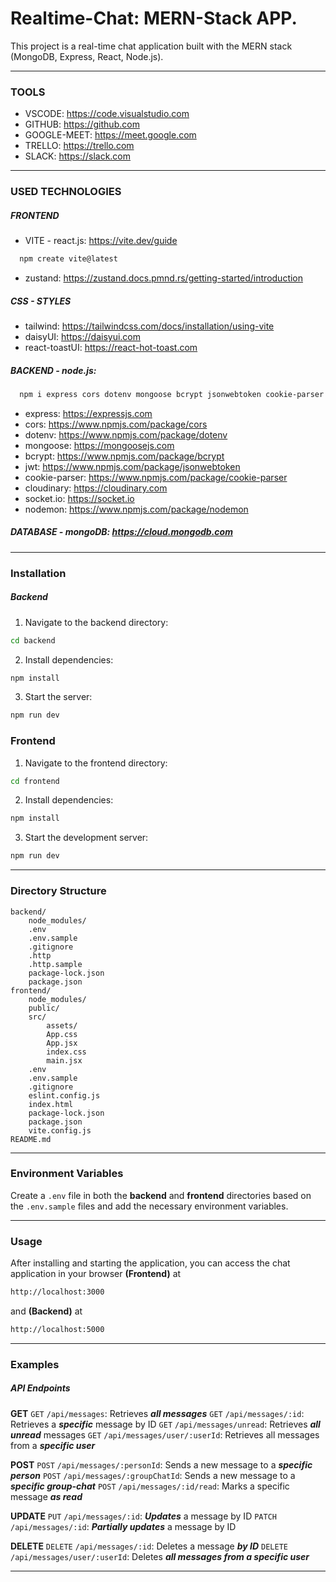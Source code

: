# Realtime-Chat: MERN-Stack APP.

This project is a real-time chat application built with the MERN stack (MongoDB, Express, React, Node.js).

---

### TOOLS

- VSCODE: https://code.visualstudio.com
- GITHUB: https://github.com
- GOOGLE-MEET: https://meet.google.com
- TRELLO: https://trello.com
- SLACK: https://slack.com

---

### USED TECHNOLOGIES

##### FRONTEND

- VITE - react.js: https://vite.dev/guide

```bash
  npm create vite@latest
```

- zustand: https://zustand.docs.pmnd.rs/getting-started/introduction

##### CSS - STYLES

- tailwind: https://tailwindcss.com/docs/installation/using-vite
- daisyUI: https://daisyui.com
- react-toastUI: https://react-hot-toast.com

##### BACKEND - node.js:

```bash
  npm i express cors dotenv mongoose bcrypt jsonwebtoken cookie-parser cloudinary socket.io && npm i -D nodemon
```

- express: https://expressjs.com
- cors: https://www.npmjs.com/package/cors
- dotenv: https://www.npmjs.com/package/dotenv
- mongoose: https://mongoosejs.com
- bcrypt: https://www.npmjs.com/package/bcrypt
- jwt: https://www.npmjs.com/package/jsonwebtoken
- cookie-parser: https://www.npmjs.com/package/cookie-parser
- cloudinary: https://cloudinary.com
- socket.io: https://socket.io
- nodemon: https://www.npmjs.com/package/nodemon

##### DATABASE - mongoDB: https://cloud.mongodb.com

---

### Installation

##### Backend

1. Navigate to the backend directory:

```bash
cd backend
```

2. Install dependencies:

```bash
npm install
```

3. Start the server:

```bash
npm run dev
```

### Frontend

1. Navigate to the frontend directory:

```bash
cd frontend
```

2. Install dependencies:

```bash
npm install
```

3. Start the development server:

```bash
npm run dev
```

---

### Directory Structure

```plaintext
backend/
    node_modules/
    .env
    .env.sample
    .gitignore
    .http
    .http.sample
    package-lock.json
    package.json
frontend/
    node_modules/
    public/
    src/
        assets/
        App.css
        App.jsx
        index.css
        main.jsx
    .env
    .env.sample
    .gitignore
    eslint.config.js
    index.html
    package-lock.json
    package.json
    vite.config.js
README.md
```

---

### Environment Variables

Create a `.env` file in both the **backend** and **frontend** directories based on the `.env.sample` files and add the necessary environment variables.

---

### Usage

After installing and starting the application, you can access the chat application in your browser **(Frontend)** at

```bash
http://localhost:3000
```

and **(Backend)** at

```bash
http://localhost:5000
```

---

### Examples

##### API Endpoints

**GET**
`GET` `/api/messages`: Retrieves **_all messages_**
`GET` `/api/messages/:id`: Retrieves a **_specific_** message by ID
`GET` `/api/messages/unread`: Retrieves **_all unread_** messages
`GET` `/api/messages/user/:userId`: Retrieves all messages from a **_specific user_**

**POST**
`POST` `/api/messages/:personId`: Sends a new message to a **_specific person_**
`POST` `/api/messages/:groupChatId`: Sends a new message to a **_specific group-chat_**
`POST` `/api/messages/:id/read`: Marks a specific message **_as read_**

**UPDATE**
`PUT` `/api/messages/:id`: **_Updates_** a message by ID
`PATCH` `/api/messages/:id`: **_Partially updates_** a message by ID

**DELETE**
`DELETE` `/api/messages/:id`: Deletes a message **_by ID_**
`DELETE` `/api/messages/user/:userId`: Deletes **_all messages from a specific user_**

---
